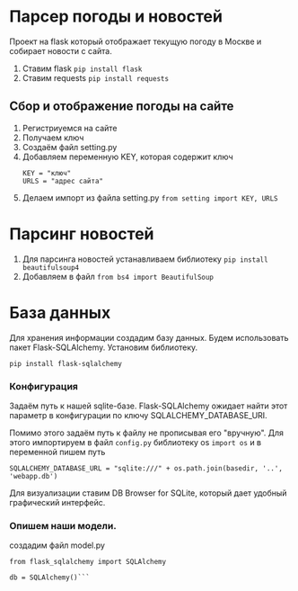 # Парсер погоды и новостей

Проект на flask который отображает текущую погоду в Москве и собирает новости с сайта.

1. Ставим flask `pip install flask`
2. Ставим requests `pip install requests`

## Сбор и отображение погоды на сайте
1. Регистриуемся на сайте 
2. Получаем ключ
3. Создаём файл setting.py
4. Добавляем переменную KEY, которая содержит ключ
    ```
    KEY = "ключ"
    URLS = "адрес сайта"
    ```
5. Делаем импорт из файла setting.py `from setting import KEY, URLS`


# Парсинг новостей
1. Для парсинга новостей устанавливаем библиотеку `pip install beautifulsoup4`
2. Добавляем в файл `from bs4 import BeautifulSoup`

# База данных
Для хранения информации создадим базу данных. Будем использовать пакет Flask-SQLAlchemy.
Установим библиотеку.
```
pip install flask-sqlalchemy
```
### Конфигурация
Задаём путь к нашей sqlite-базе.
Flask-SQLAlchemy ожидает найти этот параметр в конфигурации по ключу SQLALCHEMY_DATABASE_URI.

Помимо этого задаём путь к файлу не прописывая его "вручную".
Для этого импортируем в файл `config.py` библиотеку os `import os` и в переменной пишем путь
```commandline
SQLALCHEMY_DATABASE_URL = "sqlite:///" + os.path.join(basedir, '..', 'webapp.db')
```
Для визуализации ставим DB Browser for SQLite, который дает удобный графический интерфейс.

### Опишем наши модели. 
создадим файл model.py 
```
from flask_sqlalchemy import SQLAlchemy

db = SQLAlchemy()```

